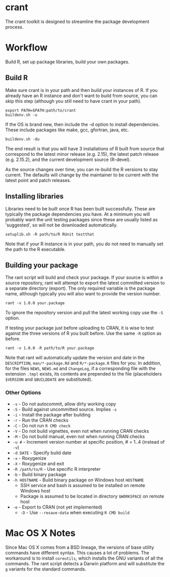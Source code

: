 crant
=====
The crant toolkit is designed to streamline the package development process.


Workflow
========

Build R, set up package libraries, build your own packages.

Build R
-------
Make sure crant is in your path and then build your instances of R. If you
already have an R instance and don't want to build from source, you can skip
this step (although you still need to have crant in your path).

    export PATH=$PATH:path/to/crant
    buildenv.sh -u

If the OS is brand new, then include the -d option to install dependencies.
These include packages like make, gcc, gfortran, java, etc.

    buildenv.sh -du

The end result is that you will have 3 installations of R built from source
that correspond to the latest minor release (e.g. 2.15), the latest patch
release (e.g. 2.15.2), and the current development source (R-devel).

As the source changes over time, you can re-build the R versions to stay
current. The defaults will change by the maintainer to be current with the
latest point and patch releases.

Installing libraries
--------------------
Libraries need to be built once R has been built successfully. These are
typically the package dependencies you have. At a minimum you will probably
want the unit testing packages since these are usually listed as 'suggested',
so will not be downloaded automatically.

    setuplib.sh -R path/to/R RUnit testthat

Note that if your R instance is in your path, you do not need to manually
set the path to the R executable.

Building your package
---------------------
The rant script will build and check your package. If your source is within a
source repository, rant will attempt to export the latest committed version
to a separate directory (export). The only required variable is the package
name, although typically you will also want to provide the version number.

    rant -v 1.0.0 your.package

To ignore the repository version and pull the latest working copy use the `-S`
option.

If testing your package just before uploading to CRAN, it is wise to test 
against the three versions of R you built before. Use the same `-R` option as
before.

    rant -v 1.0.0 -R path/to/R your.package

Note that rant will automatically update the version and date in the
`DESCRIPTION`, `man/*-package.Rd` and `R/*-package.R` files for you.
In addition, for the files `NEWS`, `NEWS.md` and `ChangeLog`, if a corresponding
file with the extension `.tmpl` exists, its contents are prepended to the file
(placeholders `$VERSION` and `$BUILDDATE` are substituted).

### Other Options

+ `-s` - Do not autocommit, allow dirty working copy
+ `-S` - Build against uncommitted source. Implies `-s`
+ `-i` - Install the package after building
+ `-r` - Run the CRAN checks
+ `-C` - Do not run `R CMD check`
+ `-V` - Do not build vignettes, even not when running CRAN checks
+ `-M` - Do not build manual, even not when running CRAN checks
+ `-u #` - Increment version number at specific position, # = 1..4 (instead of `-v`)
+ `-d DATE` - Specify build date
+ `-x` - Roxygenize
+ `-X` - Roxygenize and exit
+ `-R /path/to/R` - Use specific R interpreter
+ `-b` - Build binary package
+ `-h HOSTNAME` - Build binary package on Windows host `HOSTNAME`
    + SSH service and bash is assumed to be installed on remote Windows host
    + Package is assumed to be located in directory `$WORKSPACE` on remote host
+ `-e` - Export to CRAN (not yet implemented)
    + `-D` - Use `--resave-data` when executing `R CMD build`

Mac OS X Notes
==============
Since Mac OS X comes from a BSD lineage, the versions of base utility
commands have different syntax. This causes a lot of problems. The
workaround is to install ```coreutils```, which installs the GNU 
variants of all the commands. The rant script detects a Darwin platform
and will substitute the ```g``` variants for the standard commands.


